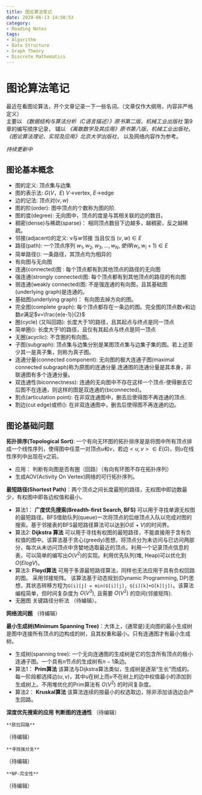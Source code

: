 ```yaml
---
title: 图论算法笔记
date: 2020-06-13 14:58:53
category: 
- Reading Notes
tags:
- Algorithm
- Data Structure
- Graph Theory
- Discrete Mathematics
---
```

<!-- TODO:解决绝对值解析成表格的问题 -->
# 图论算法笔记 
最近在看图论算法，开个文章记录一下一些名词。（文章仅作大纲用，内容非严格定义）  
主要以 *《数据结构与算法分析（C语言描述）》原书第二版，机械工业出版社* 第9章的编写顺序记录，
辅以 *《离散数学及其应用》原书第八版，机械工业出版社*， *《图论算法理论、实现及应用》北京大学出版社*， 以及网络内容作为参考。

*持续更新中*

## 图论基本概念

- 图的定义: 顶点集与边集
- 图的表示法: $G(V，E)$ $V$->vertex, $E$->edge
- 边的记法: 顶点对$(v,w)$
- 图的阶(order): 图中顶点的个数称为图的阶.
- 图的度(degree): 无向图中，顶点的度是与其相关联的边的数目。
- 稠密(dense)与稀疏(sparse)： 相同顶点数目下边越多，越稠密，反之越稀疏。
- 邻接(adjacent)的定义: v与w邻接 当且仅当 $(v,w)\in E$
- 路径(path): 一个顶点序列 $w_1,w_2,w_3,...,w_N,使得(w_i,w_i+1)\in E$
- 简单路径(): 一条路径，其顶点均为相异的
- 有向图与无向图
- 连通(connected)图 : 每个顶点都有到其他顶点的路径的无向图
- 强连通(strongly connected)图: 每个顶点都有到其他顶点的路径的有向图
- 弱连通(weakly connected)图: 不是强连通的有向图，且其基础图(underlying graph)是连通的。
- 基础图(underlying graph)： 有向图去掉方向的图。
- 完全图(complete graph): 每个顶点都存在一条边的图。完全图的顶点数$v$和边数$e$满足$v=\frac{e(e-1)}{2}$
- 圈(cycle) (又叫回路): 长度大于1的路径，且其起点与终点是同一顶点
- 简单圈():  长度大于1的路径，且仅有其起点与终点是同一顶点
- 无圈(acyclic): 不含圈的有向图。
- 子图(subgraph): 顶点集与边集分别是某图顶点集与边集子集的图。若上述至少其一是真子集，则称为真子图。
- 连通分量(connected component): 无向图的极大连通子图(maximal connected subgraph)称为原图的连通分量.连通图的连通分量是其本身，非联通图有多个连通分量。
- 双连通性(biconnectness): 连通的无向图中不存在这样一个顶点-使得删去它后图不在连通，则这样的图是双连通的(biconnected)。
- 割点(articulation point): 在非双连通图中，删去后使得图不再连通的顶点.
- 割边(cut edge)或桥(): 在非双连通图中，删去后使得图不再连通的边。

## 图论基础问题

**拓扑排序(Topological Sort)**: 一个有向无环图的拓扑排序是是将图中所有顶点排成一个线性序列，使得图中任意一对顶点$u$和$v$，若边$<u,v>\in E(G)$，则$u$在线性序列中出现在$v$之前。
- 应用： 判断有向图是否有圈（回路）（有向有环图不存在拓扑序列）
- 生成AOV(Activity On Vertex)网络的可行拓扑序列。
  
**最短路径(Shortest Path)**：两个顶点之间长度最短的路径，无权图中即边数最少，有权图中即各边权值和最小。
- 算法1： **广度优先搜索(Breadth-first Search, BFS)** 可以用于寻找单源无权图的最短路径。BFS借助队列(queue)一次将顶点的后继顶点入队以完成对图的搜索。基于邻接表的BFS最短路径算法可以达到$O(E+V)$的时间界。
- 算法2: **Dijkstra 算法** 可以用于寻找有权图的最短路径，不能直接用于含有负权值的图中。该算法基于贪心(greedy)思想，将顶点分为未访问与已访问两部分，每次从未访问顶点中贪婪地选取最近的顶点。利用一个记录顶点信息的表，可以简单的编写出$O(V^2)$的实现。利用优先队列(堆, Heap)可以优化到$O(ElogV)$。
- 算法3: **Floyd算法** 可用于多源最短路径算法，同样也无法应用于具有负权回路的图。 采用邻接矩阵。 该算法基于动态规划(Dynamic Programming, DP)思想，其状态转移方程为`G[i][j] = min(G[i][j], G[i][k]+G[k][j])`。该算法编程简单，但时间复杂度为 $O(V^3)$, 且需要 $O(V^2)$ 的空间(邻接矩阵).
- 无圈图 关键路径分析法 （待编辑）。
  
**网络流问题**
（待编辑）

**最小生成树(Minimum Spanning Tree)**：大体上，(通常是)无向图的最小生成树是图中连接所有顶点的边构成的树，且其权重和最小。只有连通图才有最小生成树。

- 生成树(spanning tree): 一个无向连通图的生成树是它的包含所有顶点的极小连通子图。一个具有$n$节点的生成树有$n-1$条边。
- 算法1： **Prim算法** 该算法与Dijkstra算法类似，生成树是逐渐“生长”而成的。每一阶段都选择边$(u,v)$，其中$u$在树上而$v$不在树上的边中权值最小的添加到生成树上。不用堆优化的Prim算法有 $O(V^2)$ 的时间复杂度。
- 算法2： **Kruskal算法** 该算法连续的按最小的权选取边，除非添加该选边会产生回路。
  
**深度优先搜索的应用**
    **判断图的连通性**
（待编辑）

    **欧拉回路**
（待编辑）

    **寻找强分支**
（待编辑）

    **NP-完全性**
（待编辑）
